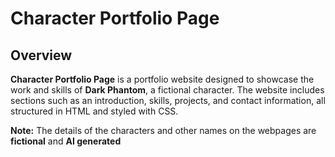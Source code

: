 # Character Portfolio Page

## Overview

**Character Portfolio Page** is a portfolio website designed to showcase the work and skills of **Dark Phantom**, a fictional character. The website includes sections such as an introduction, skills, projects, and contact information, all structured in HTML and styled with CSS.

**Note:** The details of the characters and other names on the webpages are **fictional** and **AI generated**  


